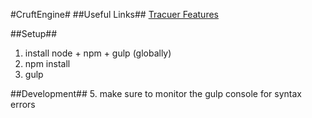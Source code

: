 #CruftEngine#
##Useful Links##
[Tracuer Features](https://github.com/google/traceur-compiler/wiki/LanguageFeatures)


##Setup##
1. install node + npm + gulp (globally) 
2. npm install
3. gulp

##Development##
5. make sure to  monitor the gulp console for syntax errors






